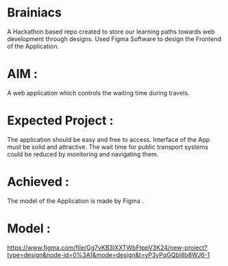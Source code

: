 # Brainiacs
A Hackathon based repo created to store our learning paths towards web development through designs.
Used Figma Software to design the Frontend of the Application.

# AIM :
 A web application which controls the waiting time during travels. 

# Expected Project :
 The application should be easy and free to access.
 Interface of the App must be solid and attractive.
 The wait time for public transport systems could be reduced by monitoring and navigating them.

# Achieved :
 The model of the Application is made by Figma .

# Model :
  https://www.figma.com/file/Gg7vKB3IXXTWbFtppV3K24/new-project?type=design&node-id=0%3A1&mode=design&t=yP3yPqGQbl8b8WJ6-1
